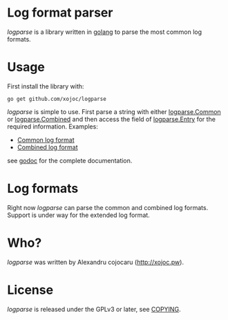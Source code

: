 # Log format parser
*logparse* is a library written in [golang](http://golang.org) to parse the most common log formats.

# Usage
First install the library with:
```
go get github.com/xojoc/logparse
```
*logparse* is simple to use. First parse a string with either [logparse.Common](http://godoc.org/xojoc.pw/logparse#Common) or [logparse.Combined](http://godoc.org/xojoc.pw/logparse#Combined) and then access the field of [logparse.Entry](http://godoc.org/xojoc.pw/logparse#Entry) for the required information. Examples:
 * [Common log format](http://godoc.org/xojoc.pw/logparse#example-Common)
 * [Combined log format](http://godoc.org/xojoc.pw/logparse#example-Combined)

see [godoc](http://godoc.org/xojoc.pw/logparse) for the complete documentation.

# Log formats
Right now *logparse* can parse the common and combined log formats. Support is under way for the extended log format.

# Who?
*logparse* was written by Alexandru cojocaru (http://xojoc.pw).

# License
*logparse* is released under the GPLv3 or later, see [COPYING](COPYING).